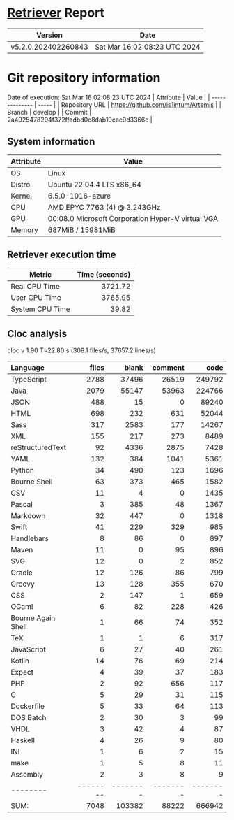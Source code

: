 # [Retriever](https://github.com/PalladioSimulator/Palladio-ReverseEngineering-Retriever) Report
| Version | Date |
| ------- | ---- |
| v5.2.0.202402260843 | Sat Mar 16 02:08:23 UTC 2024 |

# Git repository information
Date of execution: Sat Mar 16 02:08:23 UTC 2024
|    Attribute   | Value |
| -------------- | ----- |
| Repository URL | https://github.com/ls1intum/Artemis |
| Branch         | develop |
| Commit         | 2a4925478294f372ffadbd0c8dab19cac9d3366c |


## System information
| Attribute | Value |
| --------- | ----- |
| OS | Linux  |
| Distro | Ubuntu 22.04.4 LTS x86_64  |
| Kernel | 6.5.0-1016-azure  |
| CPU | AMD EPYC 7763 (4) @ 3.243GHz  |
| GPU | 00:08.0 Microsoft Corporation Hyper-V virtual VGA  |
| Memory | 687MiB / 15981MiB  |

## Retriever execution time
| Metric | Time (seconds) |
| --- | ---: |
| Real CPU Time | 3721.72 |
| User CPU Time | 3765.95 |
| System CPU Time | 39.82 |
<!--
Explainations:
- __Real CPU Time__: actual time the command has run (can be less than total time spent in user and system mode for multi-threaded processes)
- __User CPU Time__: time the command has spent running in user mode
- __System CPU Time__: time the command has spent running in system or kernel mode
-->

## Cloc analysis
cloc v 1.90  T=22.80 s (309.1 files/s, 37657.2 lines/s)

Language|files|blank|comment|code
:-------|-------:|-------:|-------:|-------:
TypeScript|2788|37496|26519|249792
Java|2079|55147|53963|224766
JSON|488|15|0|89240
HTML|698|232|631|52044
Sass|317|2583|177|14267
XML|155|217|273|8489
reStructuredText|92|4336|2875|7428
YAML|132|384|1041|5361
Python|34|490|123|1696
Bourne Shell|63|373|465|1582
CSV|11|4|0|1435
Pascal|3|385|48|1367
Markdown|32|447|0|1318
Swift|41|229|329|985
Handlebars|8|86|0|897
Maven|11|0|95|896
SVG|12|0|2|852
Gradle|12|126|86|799
Groovy|13|128|355|670
CSS|2|147|1|659
OCaml|6|82|228|426
Bourne Again Shell|1|66|74|352
TeX|1|1|6|317
JavaScript|6|27|40|261
Kotlin|14|76|69|214
Expect|4|39|37|183
PHP|2|92|656|117
C|5|29|31|115
Dockerfile|5|33|64|113
DOS Batch|2|30|3|99
VHDL|3|42|4|87
Haskell|4|26|9|80
INI|1|6|2|15
make|1|5|8|11
Assembly|2|3|8|9
--------|--------|--------|--------|--------
SUM:|7048|103382|88222|666942
